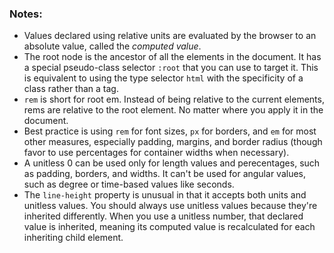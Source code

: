 ### Notes:
- Values declared using relative units are evaluated by the browser to an absolute value, called the _computed value_.
- The root node is the ancestor of all the elements in the document. It has a special pseudo-class selector `:root` that you can use to target it. This is equivalent to using the type selector `html` with the specificity of a class rather than a tag.
- `rem` is short for root em. Instead of being relative to the current elements, rems are relative to the root element. No matter where you apply it in the document.
- Best practice is using `rem` for font sizes, `px` for borders, and `em` for most other measures, especially padding, margins, and border radius (though favor to use percentages for container widths when necessary).
- A unitless 0 can be used only for length values and perecentages, such as padding, borders, and widths. It can't be used for angular values, such as degree or time-based values like seconds.
- The `line-height` property is unusual in that it accepts both units and unitless values. You should always use unitless values because they're inherited differently. When you use a unitless number, that declared value is inherited, meaning its computed value is recalculated for each inheriting child element.

